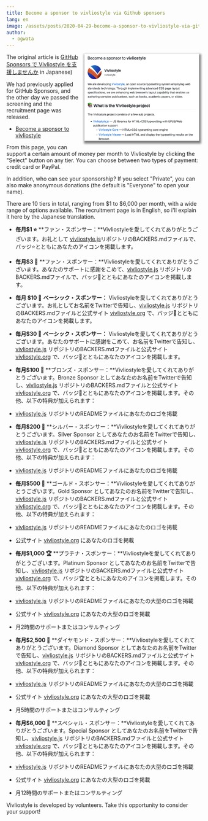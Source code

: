 ```yaml
---
title: Become a sponsor to vivliostyle via Github sponsors
lang: en
image: /assets/posts/2020-04-29-become-a-sponsor-to-vivliostyle-via-github-sponsors/gitHub-sponsors.png
author:
  - ogwata
---
```

<div style="float: right; margin: 0 0 1em 1em;"><a href="https://github.com/sponsors/vivliostyle"><img src="/assets/posts/2020-04-29-become-a-sponsor-to-vivliostyle-via-github-sponsors/gitHub-sponsors.png" alt="Become a sponsor to vivliostyle" style="width: 300px; box-shadow: 2px 4px 5px 3px grey;" /></a></div>

The original article is [GitHub Sponsors で Vivliostyle を支援しませんか](https://vivliostyle.org/ja/blog/2020/04/29/become-a-sponsor-to-vivliostyle-via-github-sponsors/) in Japanese)

We had previously applied for GitHub Sponsors, and the other day we passed the screening and the recruitment page was released.

- [Become a sponsor to vivliostyle](https://github.com/sponsors/vivliostyle)

From this page, you can support a certain amount of money per month to Vivliostyle by clicking the "Select" button on any tier. You can choose between two types of payment: credit card or PayPal.

In addition, who can see your sponsorship? If you select "Private", you can also make anonymous donations (the default is "Everyone" to open your name).

There are 10 tiers in total, ranging from $1 to $6,000 per month, with a wide range of options available. The recruitment page is in English, so i'll explain it here by the Japanese translation.

- **毎月$1 ⭐️**
**ファン・スポンサー：**Vivliostyleを愛してくれてありがとうございます。お礼として [vivliostyle.js](https://github.com/vivliostyle/vivliostyle.js)リポジトリのBACKERS.mdファイルで、バッジ⭐️とともにあなたのアイコンを掲載します。

- **毎月$3 🌟**
**ファン・スポンサー：**Vivliostyleを愛してくれてありがとうございます。あなたのサポートに感謝をこめて、[vivliostyle.js](https://github.com/vivliostyle/vivliostyle.js) リポジトリのBACKERS.mdファイルで、バッジ🌟とともにあなたのアイコンを掲載します。

- **毎月 $10 🌹**
**ベーシック・スポンサー：** Vivliostyleを愛してくれてありがとうございます。お礼としてお名前をTwitterで告知し、[vivliostyle.js](https://github.com/vivliostyle/vivliostyle.js) リポジトリのBACKERS.mdファイルと公式サイト [vivliostyle.org](vivliostyle.org) で、バッジ🌹とともにあなたのアイコンを掲載します。

- **毎月$30 💐**
**ベーシック・スポンサー：** Vivliostyleを愛してくれてありがとうございます。あなたのサポートに感謝をこめて、お名前をTwitterで告知し、[vivliostyle.js](https://github.com/vivliostyle/vivliostyle.js) リポジトリのBACKERS.mdファイルと公式サイト [vivliostyle.org](vivliostyle.org) で、バッジ💐とともにあなたのアイコンを掲載します。

- **毎月$100 🥉**
**ブロンズ・スポンサー：**Vivliostyleを愛してくれてありがとうございます。Bronze Sponsor としてあなたのお名前をTwitterで告知し、[vivliostyle.js](https://github.com/vivliostyle/vivliostyle.js) リポジトリのBACKERS.mdファイルと公式サイト [vivliostyle.org](vivliostyle.org) で、バッジ🥉とともにあなたのアイコンを掲載します。その他、以下の特典が加えられます：
- [vivliostyle.js](https://github.com/vivliostyle/vivliostyle.js) リポジトリのREADMEファイルにあなたのロゴを掲載

- **毎月$200 🥈**
**シルバー・スポンサー：**Vivliostyleを愛してくれてありがとうございます。Silver Sponsor としてあなたのお名前をTwitterで告知し、[vivliostyle.js](https://github.com/vivliostyle/vivliostyle.js) リポジトリのBACKERS.mdファイルと公式サイト [vivliostyle.org](vivliostyle.org) で、バッジ🥈とともにあなたのアイコンを掲載します。その他、以下の特典が加えられます：
- [vivliostyle.js](https://github.com/vivliostyle/vivliostyle.js) リポジトリのREADMEファイルにあなたのロゴを掲載

- **毎月$500 🥇**
**ゴールド・スポンサー：**Vivliostyleを愛してくれてありがとうございます。Gold Sponsor としてあなたのお名前をTwitterで告知し、[vivliostyle.js](https://github.com/vivliostyle/vivliostyle.js) リポジトリのBACKERS.mdファイルと公式サイト [vivliostyle.org](vivliostyle.org) で、バッジ🥇とともにあなたのアイコンを掲載します。その他、以下の特典が加えられます：
- [vivliostyle.js](https://github.com/vivliostyle/vivliostyle.js) リポジトリのREADMEファイルにあなたのロゴを掲載
- 公式サイト [vivliostyle.org](vivliostyle.org) にあなたのロゴを掲載

- **毎月$1,000 🏆**
**プラチナ・スポンサー：**Vivliostyleを愛してくれてありがとうございます。Platinum Sponsor としてあなたのお名前をTwitterで告知し、[vivliostyle.js](https://github.com/vivliostyle/vivliostyle.js) リポジトリのBACKERS.mdファイルと公式サイト [vivliostyle.org](vivliostyle.org) で、バッジ🏆とともにあなたのアイコンを掲載します。その他、以下の特典が加えられます：
- [vivliostyle.js](https://github.com/vivliostyle/vivliostyle.js) リポジトリのREADMEファイルにあなたの大型のロゴを掲載
- 公式サイト [vivliostyle.org](vivliostyle.org) にあなたの大型のロゴを掲載
- 月2時間のサポートまたはコンサルティング


- **毎月$2,500 💎**
**ダイヤモンド・スポンサー：**Vivliostyleを愛してくれてありがとうございます。Diamond Sponsor としてあなたのお名前をTwitterで告知し、[vivliostyle.js](https://github.com/vivliostyle/vivliostyle.js) リポジトリのBACKERS.mdファイルと公式サイト [vivliostyle.org](vivliostyle.org) で、バッジ💎とともにあなたのアイコンを掲載します。その他、以下の特典が加えられます：
- [vivliostyle.js](https://github.com/vivliostyle/vivliostyle.js) リポジトリのREADMEファイルにあなたの大型のロゴを掲載
- 公式サイト [vivliostyle.org](vivliostyle.org) にあなたの大型のロゴを掲載
- 月5時間のサポートまたはコンサルティング


- **毎月$6,000 💠**
**スペシャル・スポンサー：**Vivliostyleを愛してくれてありがとうございます。Special Sponsor としてあなたのお名前をTwitterで告知し、[vivliostyle.js](https://github.com/vivliostyle/vivliostyle.js) リポジトリのBACKERS.mdファイルと公式サイト [vivliostyle.org](vivliostyle.org) で、バッジ💠とともにあなたのアイコンを掲載します。その他、以下の特典が加えられます：
- [vivliostyle.js](https://github.com/vivliostyle/vivliostyle.js) リポジトリのREADMEファイルにあなたの大型のロゴを掲載
- 公式サイト [vivliostyle.org](vivliostyle.org) にあなたの大型のロゴを掲載
- 月12時間のサポートまたはコンサルティング

Vivliostyle is developed by volunteers. Take this opportunity to consider your support!
